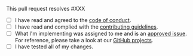 This pull request resolves #XXX

 - [ ] I have read and agreed to the [code of conduct](https://github.com/sussy-code/smov/blob/dev/.github/CODE_OF_CONDUCT.md).
 - [ ] I have read and complied with the [contributing guidelines](https://github.com/sussy-code/smov/blob/dev/.github/CONTRIBUTING.md).
 - [ ] What I'm implementing was assigned to me and is an [approved issue](https://github.com/sussy-code/smov/issues?q=is%3Aopen+is%3Aissue+label%3Aapproved). For reference, please take a look at our [GitHub projects](https://github.com/sussy-code/smov/projects).
 - [ ] I have tested all of my changes.
